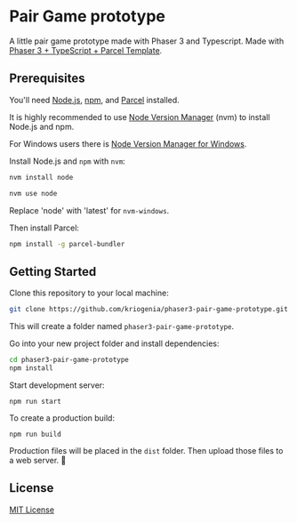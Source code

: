 # Pair Game prototype

A little pair game prototype made with Phaser 3 and Typescript.
Made with [Phaser 3 + TypeScript + Parcel Template](https://github.com/ourcade/phaser3-typescript-parcel-template).

## Prerequisites

You'll need [Node.js](https://nodejs.org/en/), [npm](https://www.npmjs.com/), and [Parcel](https://parceljs.org/) installed.

It is highly recommended to use [Node Version Manager](https://github.com/nvm-sh/nvm) (nvm) to install Node.js and npm.

For Windows users there is [Node Version Manager for Windows](https://github.com/coreybutler/nvm-windows).

Install Node.js and `npm` with `nvm`:

```bash
nvm install node

nvm use node
```

Replace 'node' with 'latest' for `nvm-windows`.

Then install Parcel:

```bash
npm install -g parcel-bundler
```

## Getting Started

Clone this repository to your local machine:

```bash
git clone https://github.com/kriogenia/phaser3-pair-game-prototype.git
```

This will create a folder named `phaser3-pair-game-prototype`.

Go into your new project folder and install dependencies:

```bash
cd phaser3-pair-game-prototype
npm install
```

Start development server:

```
npm run start
```

To create a production build:

```
npm run build
```

Production files will be placed in the `dist` folder. Then upload those files to a web server. 🎉

## License

[MIT License](https://github.com/ourcade/phaser3-typescript-parcel-template/blob/master/LICENSE)